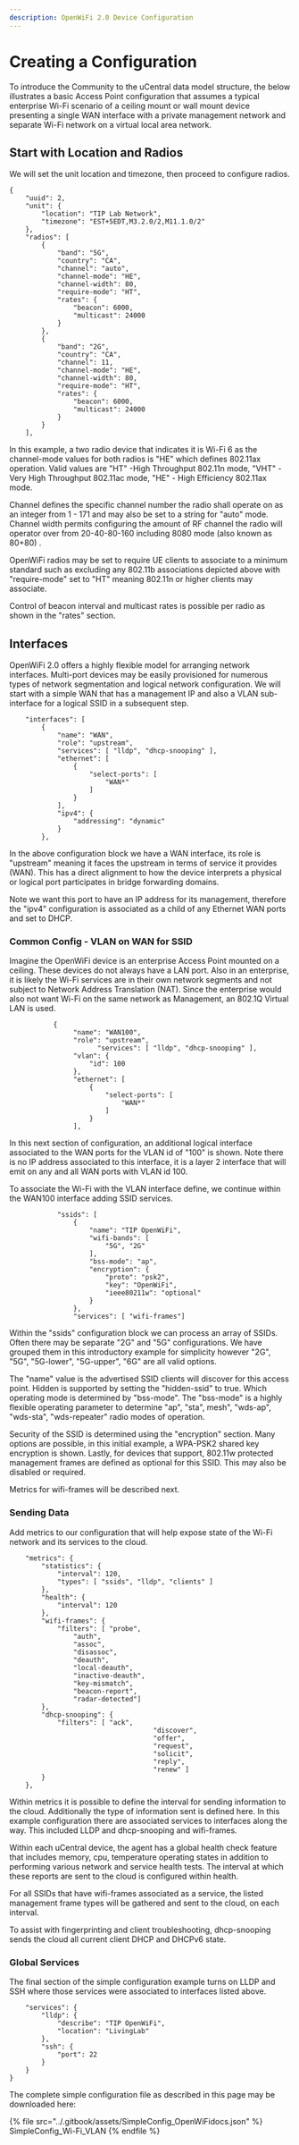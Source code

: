 ```yaml
---
description: OpenWiFi 2.0 Device Configuration
---
```


# Creating a Configuration

To introduce the Community to the uCentral data model structure, the below illustrates a basic Access Point configuration that assumes a typical enterprise Wi-Fi scenario of a ceiling mount or wall mount device presenting a single WAN interface with a private management network and separate Wi-Fi network on a virtual local area network.

## Start with Location and Radios

We will set the unit location and timezone, then proceed to configure radios.

```
{
    "uuid": 2,
    "unit": {
        "location": "TIP Lab Network",
        "timezone": "EST+5EDT,M3.2.0/2,M11.1.0/2"
    },
    "radios": [
        {
            "band": "5G",
            "country": "CA",
            "channel": "auto",
            "channel-mode": "HE",
            "channel-width": 80,
            "require-mode": "HT",
            "rates": {
                "beacon": 6000,
                "multicast": 24000
            }
        },
        {
            "band": "2G",
            "country": "CA",
            "channel": 11,
            "channel-mode": "HE",
            "channel-width": 80,
            "require-mode": "HT",
            "rates": {
                "beacon": 6000,
                "multicast": 24000
            }
        }
    ],
```

In this example, a two radio device that indicates it is Wi-Fi 6 as the channel-mode values for both radios is "HE" which defines 802.11ax operation. Valid values are "HT" -High Throughput 802.11n mode, "VHT" - Very High Throughput 802.11ac mode, "HE" - High Efficiency 802.11ax mode.

Channel defines the specific channel number the radio shall operate on as an integer from 1 - 171 and may also be set to a string for "auto" mode. Channel width permits configuring the amount of RF channel the radio will operator over from 20-40-80-160 including 8080 mode (also known as 80+80) .

OpenWiFi radios may be set to require UE clients to associate to a minimum standard such as excluding any 802.11b associations depicted above with "require-mode" set to "HT" meaning 802.11n or higher clients may associate.

Control of beacon interval and multicast rates is possible per radio as shown in the "rates" section.

## Interfaces

OpenWiFi 2.0 offers a highly flexible model for arranging network interfaces. Multi-port devices may be easily provisioned for numerous types of network segmentation and logical network configuration. We will start with a simple WAN that has a management IP and also a VLAN sub-interface for a logical SSID in a subsequent step.

```
    "interfaces": [
        {
            "name": "WAN",
            "role": "upstream",
            "services": [ "lldp", "dhcp-snooping" ],
            "ethernet": [
                {
                    "select-ports": [
                        "WAN*"
                    ]
                }
            ],
            "ipv4": {
                "addressing": "dynamic"
            }
        },
```

In the above configuration block we have a WAN interface, its role is "upstream" meaning it faces the upstream in terms of service it provides (WAN). This has a direct alignment to how the device interprets a physical or logical port participates in bridge forwarding domains.

Note we want this port to have an IP address for its management, therefore the "ipv4" configuration is associated as a child of any Ethernet WAN ports and set to DHCP.

### Common Config - VLAN on WAN for SSID

Imagine the OpenWiFi device is an enterprise Access Point mounted on a ceiling. These devices do not always have a LAN port. Also in an enterprise, it is likely the Wi-Fi services are in their own network segments and not subject to Network Address Translation (NAT). Since the enterprise would also not want Wi-Fi on the same network as Management, an 802.1Q Virtual LAN is used.

```
           {
                "name": "WAN100",
                "role": "upstream",
                      "services": [ "lldp", "dhcp-snooping" ],                
                "vlan": {
                    "id": 100
                },
                "ethernet": [
                    {
                        "select-ports": [
                            "WAN*"
                        ]
                    }
                ],
```

In this next section of configuration, an additional logical interface associated to the WAN ports for the VLAN id of "100" is shown. Note there is no IP address associated to this interface, it is a layer 2 interface that will emit on any and all WAN ports with VLAN id 100.

To associate the Wi-Fi with the VLAN interface define, we continue within the WAN100 interface adding SSID services.

```
            "ssids": [
                {
                    "name": "TIP OpenWiFi",
                    "wifi-bands": [
                        "5G", "2G"
                    ],
                    "bss-mode": "ap",
                    "encryption": {
                        "proto": "psk2",
                        "key": "OpenWiFi",
                        "ieee80211w": "optional"
                    }
                },
                "services": [ "wifi-frames"]
```

Within the "ssids" configuration block we can process an array of SSIDs. Often there may be separate "2G" and "5G" configurations. We have grouped them in this introductory example for simplicity however "2G", "5G", "5G-lower", "5G-upper", "6G" are all valid options.

The "name" value is the advertised SSID clients will discover for this access point. Hidden is supported by setting the "hidden-ssid" to true.
Which operating mode is determined by "bss-mode". The "bss-mode" is a highly flexible operating parameter to determine "ap", "sta", mesh", "wds-ap", "wds-sta", "wds-repeater" radio modes of operation.

Security of the SSID is determined using the "encryption" section. Many options are possible, in this initial example, a WPA-PSK2 shared key encryption is shown.
Lastly, for devices that support, 802.11w protected management frames are defined as optional for this SSID. This may also be disabled or required.

Metrics for wifi-frames will be described next.

### Sending Data

Add metrics to our configuration that will help expose state of the Wi-Fi network and its services to the cloud.

```
    "metrics": {
        "statistics": {
            "interval": 120,
            "types": [ "ssids", "lldp", "clients" ]
        },
        "health": {
            "interval": 120
        },
        "wifi-frames": {
            "filters": [ "probe",
                "auth",
                "assoc",
                "disassoc",
                "deauth",
                "local-deauth",
                "inactive-deauth",
                "key-mismatch",
                "beacon-report",
                "radar-detected"]
        },
        "dhcp-snooping": {
            "filters": [ "ack", 
                                    "discover", 
                                    "offer", 
                                    "request", 
                                    "solicit", 
                                    "reply", 
                                    "renew" ]
        }        
    },
```

Within metrics it is possible to define the interval for sending information to the cloud. Additionally the type of information sent is defined here. In this example configuration there are associated services to interfaces along the way. This included LLDP and dhcp-snooping and wifi-frames.

Within each uCentral device, the agent has a global health check feature that includes memory, cpu, temperature operating states in addition to performing various network and service health tests. The interval at which these reports are sent to the cloud is configured within health.

For all SSIDs that have wifi-frames associated as a service, the listed management frame types will be gathered and sent to the cloud, on each interval.

To assist with fingerprinting and client troubleshooting, dhcp-snooping sends the cloud all current client DHCP and DHCPv6 state.

### Global Services

The final section of the simple configuration example turns on LLDP and SSH where those services were associated to interfaces listed above.

```
    "services": {     
        "lldp": {
            "describe": "TIP OpenWiFi",
            "location": "LivingLab"
        },
        "ssh": {
            "port": 22
        }
    }
}
```

The complete simple configuration file as described in this page may be downloaded here:

{% file src="../.gitbook/assets/SimpleConfig_OpenWiFidocs.json" %}
SimpleConfig\_Wi-Fi\_VLAN
{% endfile %}
